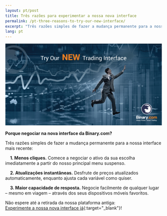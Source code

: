```yaml
---
layout: pt/post
title: Três razões para experimentar a nossa nova interface
permalink: /pt-three-reasons-to-try-our-new-interface/
excerpt: "Três razões simples de fazer a mudança permanente para a nossa interface mais recente ..."
lang: pt
---
```


<a href="https://www.binary.com/trading?l=EN&utm_source=social&utm_medium=blog&utm_content=text&utm_campaign=whatsnew" target="_blank"><img src="/images/FB-ads5.jpg" alt=""></a>

**Porque negociar na nova interface da Binary.com?**

Três razões simples de fazer a mudança permanente para a nossa interface mais recente:

&nbsp;&nbsp;&nbsp;&nbsp;**1. Menos cliques.** Comece a negociar o ativo da sua escolha imediatamente a partir do nosso principal menu suspenso.

&nbsp;&nbsp;&nbsp;&nbsp;**2. Atualizações instantâneas.** Desfrute de preços atualizados automaticamente, enquanto ajusta cada variável como quiser.

&nbsp;&nbsp;&nbsp;&nbsp;**3. Maior capacidade de resposta.** Negocie facilmente de qualquer lugar – mesmo em viagem – através dos seus dispositivos móveis favoritos.

Não espere até a retirada da nossa plataforma antiga:<br>
[Experimente a nossa nova interface já](https://www.binary.com/trading?l=EN&utm_source=social&utm_medium=blog&utm_content=text&utm_campaign=whatsnew){:target="_blank"}!

